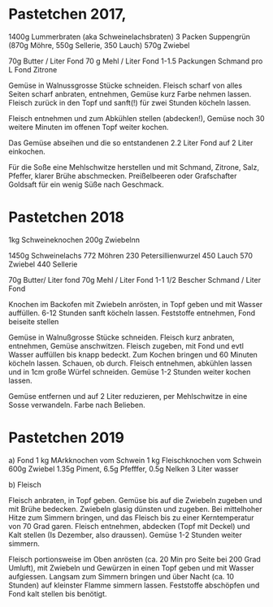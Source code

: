 Pastetchen 2017, 
===============
1400g Lummerbraten (aka Schweinelachsbraten)
3 Packen Suppengrün
	(870g Möhre, 550g Sellerie, 350 Lauch)
570g Zwiebel

70g Butter / Liter Fond
70 g Mehl / Liter Fond
1-1.5 Packungen Schmand pro L Fond
Zitrone 

Gemüse in Walnussgrosse Stücke schneiden. Fleisch scharf von alles Seiten scharf anbraten, entnehmen, Gemüse kurz Farbe nehmen lassen. Fleisch zurück in den Topf und sanft(!)  für zwei Stunden köcheln lassen.

Fleisch entnehmen und zum Abkühlen stellen (abdecken!), Gemüse noch 30 weitere Minuten im offenen Topf weiter kochen.

Das Gemüse abseihen und die so entstandenen 2.2 Liter Fond auf 2 Liter einkochen.

Für die Soße eine Mehlschwitze herstellen und mit Schmand, Zitrone, Salz, Pfeffer, klarer Brühe abschmecken. Preißelbeeren oder Grafschafter Goldsaft für ein wenig Süße nach Geschmack.

Pastetchen 2018
===============

1kg Schweineknochen
200g Zwiebelnn

1450g Schweinelachs
772 Möhren
230 Petersillienwurzel
450 Lauch
570 Zwiebel
440 Sellerie

70g Butter/ Liter fond
70g Mehl / Liter Fond
1-1 1/2 Bescher Schmand / Liter Fond




Knochen im Backofen mit Zwiebeln anrösten, in Topf geben und mit Wasser auffüllen. 6-12 Stunden sanft köcheln lassen.
Feststoffe entnehmen, Fond  beiseite stellen

Gemüse in Walnußgrosse Stücke schneiden. Fleisch kurz anbraten, entnehmen, Gemüse anschwitzen. Fleisch zugeben, mit Fond und evtl Wasser auffüllen bis knapp bedeckt. Zum Kochen bringen und 60 Minuten köcheln lassen. Schauen, ob durch.
Fleisch entnehmen, abkühlen lassen und in 1cm große Würfel schneiden.
Gemüse 1-2 Stunden weiter kochen lassen.

Gemüse entfernen und auf 2 Liter reduzieren, per Mehlschwitze in eine Sosse verwandeln. Farbe nach Belieben.


Pastetchen 2019
===============
a) Fond
1 kg MArkknochen vom Schwein
1 kg Fleischknochen vom Schwein
600g Zwiebel
1.35g Piment, 6.5g Pfefffer, 0.5g Nelken
3 Liter wasser

b) Fleisch



Fleisch anbraten, in Topf geben. Gemüse bis auf die Zwiebeln zugeben und mit Brühe bedecken.
Zwiebeln glasig dünsten und zugeben.
Bei mittelhoher Hitze zum Simmern bringen, und das Fleisch bis zu einer Kerntemperatur von 70 Grad garen.
Fleisch entnehmen, abdecken (Topf mit Deckel) und Kalt stellen (Is Dezember, also draussen).
Gemüse 1-2 Stunden weiter simmern.




Fleisch portionsweise im Oben anrösten (ca. 20 Min pro Seite bei 200 Grad Umluft), mit Zwiebeln und Gewürzen in einen Topf geben und mit Wasser aufgiessen. 
Langsam zum Simmern bringen und über Nacht (ca. 10 Stunden) auf kleinster Flamme simmern lassen. Feststoffe abschöpfen und Fond kalt stellen bis benötigt.